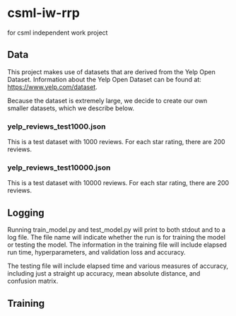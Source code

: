 # csml-iw-rrp
for csml independent work project

## Data

This project makes use of datasets that are derived from the Yelp Open Dataset. Information about the Yelp Open Dataset can be found at: https://www.yelp.com/dataset.

Because the dataset is extremely large, we decide to create our own smaller datasets, which we describe below.

### yelp_reviews_test1000.json

This is a test dataset with 1000 reviews. For each star rating, there are 200 reviews.

### yelp_reviews_test10000.json

This is a test dataset with 10000 reviews. For each star rating, there are 200 reviews.

## Logging

Running train_model.py and test_model.py will print to both stdout and to a log file. The file name will indicate whether the run is for training the model or testing the model. The information in the training file will include elapsed run time, hyperparameters, and validation loss and accuracy.

The testing file will include elapsed time and various measures of accuracy, including just a straight up accuracy, mean absolute distance, and confusion matrix.

## Training
